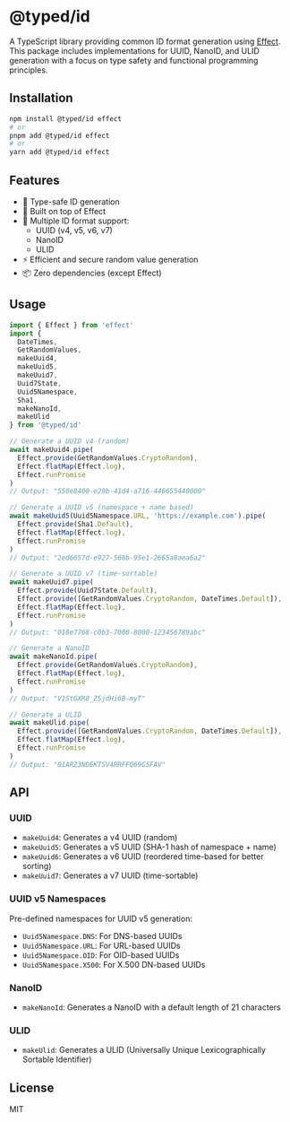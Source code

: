 # @typed/id

A TypeScript library providing common ID format generation using [Effect](https://effect.website/). This package includes implementations for UUID, NanoID, and ULID generation with a focus on type safety and functional programming principles.

## Installation

```bash
npm install @typed/id effect
# or
pnpm add @typed/id effect
# or
yarn add @typed/id effect
```

## Features

- 🎯 Type-safe ID generation
- 🔧 Built on top of Effect
- 🎨 Multiple ID format support:
  - UUID (v4, v5, v6, v7)
  - NanoID
  - ULID
- ⚡ Efficient and secure random value generation
- 📦 Zero dependencies (except Effect)

## Usage

```typescript
import { Effect } from 'effect'
import { 
  DateTimes, 
  GetRandomValues, 
  makeUuid4, 
  makeUuid5,
  makeUuid7,
  Uuid7State,
  Uuid5Namespace,
  Sha1,
  makeNanoId, 
  makeUlid 
} from '@typed/id'

// Generate a UUID v4 (random)
await makeUuid4.pipe(
  Effect.provide(GetRandomValues.CryptoRandom),
  Effect.flatMap(Effect.log),
  Effect.runPromise
)
// Output: "550e8400-e29b-41d4-a716-446655440000"

// Generate a UUID v5 (namespace + name based)
await makeUuid5(Uuid5Namespace.URL, 'https://example.com').pipe(
  Effect.provide(Sha1.Default),
  Effect.flatMap(Effect.log),
  Effect.runPromise
)
// Output: "2ed6657d-e927-568b-95e1-2665a8aea6a2"

// Generate a UUID v7 (time-sortable)
await makeUuid7.pipe(
  Effect.provide(Uuid7State.Default),
  Effect.provide([GetRandomValues.CryptoRandom, DateTimes.Default]),
  Effect.flatMap(Effect.log),
  Effect.runPromise
)
// Output: "018e7768-c0b3-7000-8000-123456789abc"

// Generate a NanoID
await makeNanoId.pipe(
  Effect.provide(GetRandomValues.CryptoRandom),
  Effect.flatMap(Effect.log),
  Effect.runPromise
)
// Output: "V1StGXR8_Z5jdHi6B-myT"

// Generate a ULID
await makeUlid.pipe(
  Effect.provide([GetRandomValues.CryptoRandom, DateTimes.Default]),
  Effect.flatMap(Effect.log),
  Effect.runPromise
)
// Output: "01ARZ3NDEKTSV4RRFFQ69G5FAV"
```

## API

### UUID

- `makeUuid4`: Generates a v4 UUID (random)
- `makeUuid5`: Generates a v5 UUID (SHA-1 hash of namespace + name)
- `makeUuid6`: Generates a v6 UUID (reordered time-based for better sorting)
- `makeUuid7`: Generates a v7 UUID (time-sortable)

### UUID v5 Namespaces

Pre-defined namespaces for UUID v5 generation:
- `Uuid5Namespace.DNS`: For DNS-based UUIDs
- `Uuid5Namespace.URL`: For URL-based UUIDs
- `Uuid5Namespace.OID`: For OID-based UUIDs
- `Uuid5Namespace.X500`: For X.500 DN-based UUIDs

### NanoID

- `makeNanoId`: Generates a NanoID with a default length of 21 characters

### ULID

- `makeUlid`: Generates a ULID (Universally Unique Lexicographically Sortable Identifier)

## License

MIT
